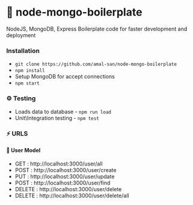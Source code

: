 # :stew: node-mongo-boilerplate 

NodeJS, MongoDB, Express Boilerplate code for faster development and deployment

### Installation
- `git clone https://github.com/amal-san/node-mongo-boilerplate `
- `npm install`
- Setup MongoDB for accept connections
- `npm start`


### :gear: Testing 
- Loads data to database - `npm run load`
- Unit\Integration testing - `npm test`

### :zap: URLS

#### :beginner: User Model
- GET : http://localhost:3000/user/all
- POST : http://localhost:3000/user/create
- PUT : http://localhost:3000/user/update
- POST : http://localhost:3000/user/find
- DELETE : http://localhost:3000/user/delete
- DELETE : http://localhost:3000/user/delete/all








